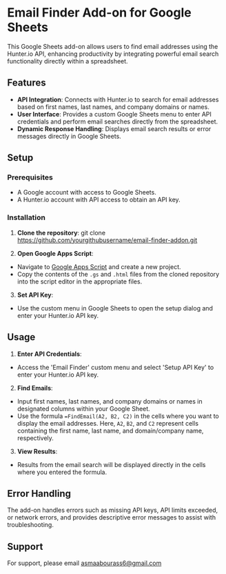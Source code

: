 # Email Finder Add-on for Google Sheets

This Google Sheets add-on allows users to find email addresses using the Hunter.io API, enhancing productivity by integrating powerful email search functionality directly within a spreadsheet.

## Features

- **API Integration**: Connects with Hunter.io to search for email addresses based on first names, last names, and company domains or names.
- **User Interface**: Provides a custom Google Sheets menu to enter API credentials and perform email searches directly from the spreadsheet.
- **Dynamic Response Handling**: Displays email search results or error messages directly in Google Sheets.

## Setup

### Prerequisites

- A Google account with access to Google Sheets.
- A Hunter.io account with API access to obtain an API key.

### Installation

1. **Clone the repository**:
git clone https://github.com/yourgithubusername/email-finder-addon.git


2. **Open Google Apps Script**:
- Navigate to [Google Apps Script](https://script.google.com) and create a new project.
- Copy the contents of the `.gs` and `.html` files from the cloned repository into the script editor in the appropriate files.

3. **Set API Key**:
- Use the custom menu in Google Sheets to open the setup dialog and enter your Hunter.io API key.

## Usage

1. **Enter API Credentials**:
- Access the 'Email Finder' custom menu and select 'Setup API Key' to enter your Hunter.io API key.

2. **Find Emails**:
- Input first names, last names, and company domains or names in designated columns within your Google Sheet.
- Use the formula `=FindEmail(A2, B2, C2)` in the cells where you want to display the email addresses. Here, `A2`, `B2`, and `C2` represent cells containing the first name, last name, and domain/company name, respectively.

3. **View Results**:
- Results from the email search will be displayed directly in the cells where you entered the formula.

## Error Handling

The add-on handles errors such as missing API keys, API limits exceeded, or network errors, and provides descriptive error messages to assist with troubleshooting.

## Support

For support, please email asmaabourass6@gmail.com
